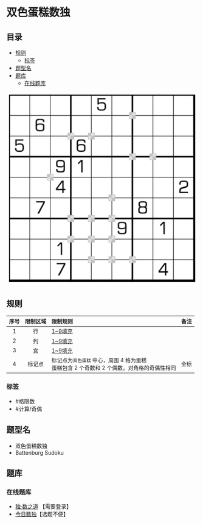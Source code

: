 # 双色蛋糕数独
<!-- START doctoc generated TOC please keep comment here to allow auto update -->
<!-- DON'T EDIT THIS SECTION, INSTEAD RE-RUN doctoc TO UPDATE -->
## 目录

- [规则](#%E8%A7%84%E5%88%99)
  - [标签](#%E6%A0%87%E7%AD%BE)
- [题型名](#%E9%A2%98%E5%9E%8B%E5%90%8D)
- [题库](#%E9%A2%98%E5%BA%93)
  - [在线题库](#%E5%9C%A8%E7%BA%BF%E9%A2%98%E5%BA%93)

<!-- END doctoc generated TOC please keep comment here to allow auto update -->

![题](../../../../images/sudoku/双色蛋糕数独.png)

## 规则

| 序号  | 限制区域 | 限制规则                                                    | 备注  |
|:---:|:----:|:--------------------------------------------------------|:---:|
|  1  |  行   | [1~9填充]                                                 |     |
|  2  |  列   | [1~9填充]                                                 |     |
|  3  |  宫   | [1~9填充]                                                 |     |
|  4  | 标记点  | 标记点为`双色蛋糕` 中心，周围 4 格为蛋糕<br/>蛋糕包含 2 个奇数和 2 个偶数，对角格的奇偶性相同 | 全标  |

### 标签

- #格限数
- #计算/奇偶

## 题型名

- 双色蛋糕数独
- Battenburg Sudoku

## 题库

### 在线题库

- [独·数之道](http://www.sudokufans.org.cn/lx/game.index.php?type=bb) 【需要登录】
- [今日数独]【选题不便】

[1~9填充]: ../../../../rules.md#1to9填充

[今日数独]: https://cn.sudoku.today/g-battenburg-sudoku/
